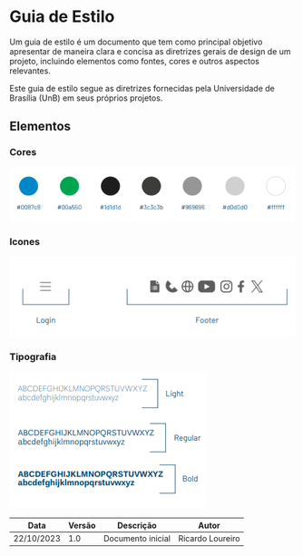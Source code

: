 # Guia de Estilo

Um guia de estilo é um documento que tem como principal objetivo apresentar de maneira clara e concisa as diretrizes gerais de design de um projeto, incluindo elementos como fontes, cores e outros aspectos relevantes.

Este guia de estilo segue as diretrizes fornecidas pela Universidade de Brasília (UnB) em seus próprios projetos.

## Elementos

### Cores
![cores](../assets/cores.png)

### Icones

![icones](../assets/icones.png)

### Tipografia

![tipografia](../assets/tipografia.png)

| Data       | Versão | Descrição             | Autor            |
|------------|--------|-----------------------|------------------|
| 22/10/2023 | 1.0    | Documento inicial     | Ricardo Loureiro |